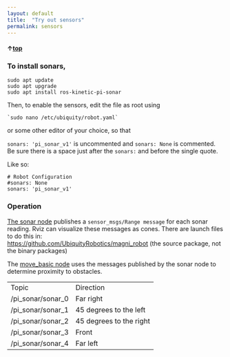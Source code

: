 ```yaml
---
layout: default
title:  "Try out sensors"
permalink: sensors
---
```

#### &uarr;[top]( https://ubiquityrobotics.github.io/learn/)

<!--
### To build:

cd ~/catkin_ws/src
git clone https://github.com/UbiquityRobotics/pi_sonar.git  
cd ..  
catkin_make  
source devel/setup.bash

The node needs to run as the user root to access GPIO, hence the following unconventional steps:

sudo chown root ~/catkin_ws/devel/lib/pi_sonar/pi_sonar                                              
sudo chmod 4755 ~/catkin_ws/devel/lib/pi_sonar/pi_sonar

### To run:

roslaunch pi_sonar pi_sonar.launch

-->
### To install sonars,

`sudo apt update`  
`sudo apt upgrade`  
`sudo apt install ros-kinetic-pi-sonar`

Then, to enable the sensors, edit the file as root using

    `sudo nano /etc/ubiquity/robot.yaml`  

  or some other editor of your choice, so that

`sonars: 'pi_sonar_v1'`
is uncommented and `sonars: None` is commented. Be sure there is a space just after the `sonars:` and before the single quote.

Like so:
```
# Robot Configuration
#sonars: None
sonars: 'pi_sonar_v1'
```
### Operation

[The sonar node](https://github.com/UbiquityRobotics/ubiquity_sonar) publishes a `sensor_msgs/Range message` for each sonar reading.
Rviz can visualize these messages as cones.  There are launch files to do this in:  
https://github.com/UbiquityRobotics/magni_robot (the source package, not the binary packages)

The [move_basic node](http://wiki.ros.org/move_basic) uses the messages published by the sonar node to determine proximity to obstacles.

| | |
|---|---|
|Topic|                Direction|
|/pi_sonar/sonar_0|   Far right|
|/pi_sonar/sonar_1|   45 degrees to the left|
|/pi_sonar/sonar_2|   45 degrees to the right
|/pi_sonar/sonar_3|   Front|
|/pi_sonar/sonar_4|   Far left|  

<!-- todo complete this page! -->
